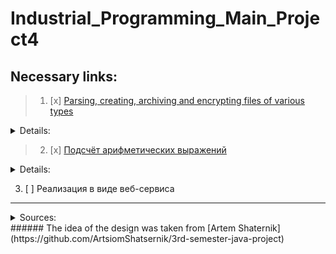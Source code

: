 # Industrial_Programming_Main_Project4
## Necessary links:
>1. [x] [Parsing, creating, archiving and encrypting files of various types](https://github.com/Davidoose/Industrial_Programming_Main_Project/tree/master/src/main/java/org/example/fileProcessing)
<details>
    <summary>Details:</summary>
    
   #### Parsing and writing
   * [x] [.json](https://github.com/Davidoose/Industrial_Programming_Main_Project/blob/master/src/main/java/org/example/fileProcessing/JSONparser.java)
   * [x] [.xml](https://github.com/Davidoose/Industrial_Programming_Main_Project/blob/master/src/main/java/org/example/fileProcessing/XMLparser.java)
   * [x] [.txt](https://github.com/Davidoose/Industrial_Programming_Main_Project/blob/master/src/main/java/org/example/fileProcessing/TXTparser.java)
   #### Encryption
   * [x] [.zip](https://github.com/Davidoose/Industrial_Programming_Main_Project/blob/master/src/main/java/org/example/fileProcessing/JSONparser.java)
   #### 
   * [x] DES/ECB/PKCS5Padding
  </details>
  
  >2. [x] [Подсчёт арифметических выражений](https://github.com/Davidoose/Industrial_Programming_Main_Project/blob/master/src/main/java/org/example/expProcessing/ProccesExp.java)
 
 <details>
    <summary>Details:</summary>
    
   #### Парсинг выражений
   * [x] [Самостоятельная реализация](https://github.com/Davidoose/Industrial_Programming_Main_Project/blob/master/src/main/java/org/example/expProcessing/ProccesExp.java)
   * [x] [Библиотека "exp4j"](https://github.com/Davidoose/Industrial_Programming_Main_Project/blob/master/src/main/java/org/example/expProcessing/ProccesExpByLib.java)
  </details>
  
3. [ ] Реализация в виде веб-сервиса
---
<details>
    <summary>Sources:</summary>

    
</details>
###### The idea of the design was taken from [Artem Shaternik](https://github.com/ArtsiomShatsernik/3rd-semester-java-project)

